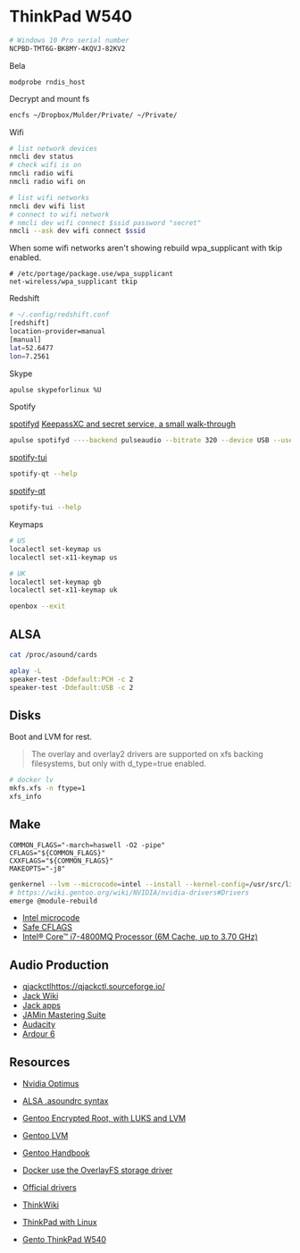 # ThinkPad W540

```sh
# Windows 10 Pro serial number
NCPBD-TMT6G-BK8MY-4KQVJ-82KV2
```

Bela 

```
modprobe rndis_host
```

Decrypt and mount fs

```sh
encfs ~/Dropbox/Mulder/Private/ ~/Private/
```

Wifi

```sh
# list network devices
nmcli dev status
# check wifi is on
nmcli radio wifi
nmcli radio wifi on

# list wifi networks
nmcli dev wifi list
# connect to wifi network
# nmcli dev wifi connect $ssid password "secret"
nmcli --ask dev wifi connect $ssid
```

When some wifi networks aren't showing rebuild wpa_supplicant with tkip enabled.

```
# /etc/portage/package.use/wpa_supplicant
net-wireless/wpa_supplicant tkip
```

Redshift

```sh
# ~/.config/redshift.conf
[redshift]
location-provider=manual
[manual]
lat=52.6477
lon=7.2561
```

Skype

```sh
apulse skypeforlinux %U
```

Spotify

[spotifyd](https://github.com/Spotifyd/spotifyd/)
[KeepassXC and secret service, a small walk-through](https://avaldes.co/2020/01/28/secret-service-keepassxc.html)

```sh
apulse spotifyd ----backend pulseaudio --bitrate 320 --device USB --username <username> --password-cmd "secret-tool lookup spotify.com 002c0194-a278-4944-a249-736ad7424b96"
```

[spotify-tui](https://github.com/Rigellute/spotify-tui)

```sh
spotify-qt --help
```

[spotify-qt](https://github.com/kraxarn/spotify-qt)

```sh
spotify-tui --help
```

Keymaps

```sh
# US
localectl set-keymap us
localectl set-x11-keymap us

# UK
localectl set-keymap gb
localectl set-x11-keymap uk

openbox --exit
```

## ALSA

```sh
cat /proc/asound/cards
```

```sh
aplay -L
speaker-test -Ddefault:PCH -c 2
speaker-test -Ddefault:USB -c 2
```

## Disks

Boot and LVM for rest.

> The overlay and overlay2 drivers are supported on xfs backing filesystems, but only with d_type=true enabled.

```sh
# docker lv
mkfs.xfs -n ftype=1
xfs_info
```

## Make

```
COMMON_FLAGS="-march=haswell -O2 -pipe"
CFLAGS="${COMMON_FLAGS}"
CXXFLAGS="${COMMON_FLAGS}"
MAKEOPTS="-j8"
```

```sh
genkernel --lvm --microcode=intel --install --kernel-config=/usr/src/linux/.config initramfs
# https://wiki.gentoo.org/wiki/NVIDIA/nvidia-drivers#Drivers
emerge @module-rebuild
```

- [Intel microcode](https://wiki.gentoo.org/wiki/Intel_microcode)
- [Safe CFLAGS](https://wiki.gentoo.org/wiki/Safe_CFLAGS#Haswell)
- [Intel® Core™ i7-4800MQ Processor (6M Cache, up to 3.70 GHz)](https://www.intel.com/content/www/us/en/products/sku/75128/intel-core-i74800mq-processor-6m-cache-up-to-3-70-ghz/specifications.html?wapkw=Intel%28R%29%20Core%28TM%29%20i7-4800MQ)

## Audio Production

- [qjackctl]()https://qjackctl.sourceforge.io/
- [Jack Wiki](https://github.com/jackaudio/jackaudio.github.com/wiki)
- [Jack apps](https://jackaudio.org/applications/)
- [JAMin Mastering Suite](http://jamin.sourceforge.net/en/about.html)
- [Audacity](https://manual.audacityteam.org/)
- [Ardour 6](https://ardour.org/)

## Resources

- [Nvidia Optimus](http://us.download.nvidia.com/XFree86/Linux-x86_64/331.79/README/optimus.html)
- [ALSA .asoundrc syntax](https://www.alsa-project.org/alsa-doc/alsa-lib/conf.html)
- [Gentoo Encrypted Root, with LUKS and LVM](https://linux.arantius.com/gentoo-encrypted-root-with-luks-and-lvm)
- [Gentoo LVM](https://wiki.gentoo.org/wiki/LVM)
- [Gentoo Handbook](https://wiki.gentoo.org/wiki/Handbook:AMD64)
- [Docker use the OverlayFS storage driver](https://docs.docker.com/storage/storagedriver/overlayfs-driver/)

- [Official drivers](https://pcsupport.lenovo.com/ie/en/products/laptops-and-netbooks/thinkpad-w-series-laptops/thinkpad-w540/downloads/ds039077)
- [ThinkWiki](https://www.thinkwiki.org/wiki/Category:W540)
- [ThinkPad with Linux](https://docs.google.com/document/d/1hFTArhNbmpmEBRkwRg0DMbEzLBCl43F1HXoXtJ8cm0k/edit#)
- [Gento ThinkPad W540](https://wiki.gentoo.org/wiki/Lenovo_Thinkpad_W540)

